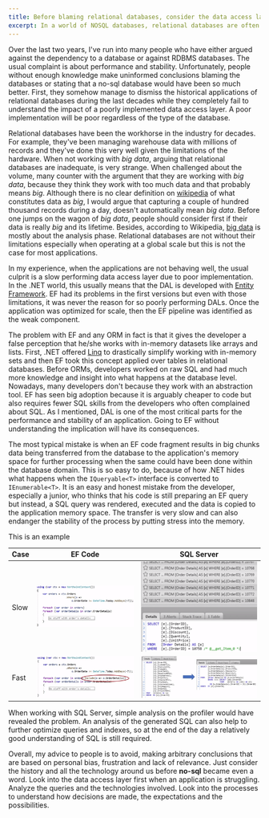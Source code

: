 ```yaml
---
title: Before blaming relational databases, consider the data access layer.
excerpt: In a world of NOSQL databases, relational databases are often pointed out as the problem but when digging a bit deeper, there are other factors at fault like cultural and lack of knowledge.
---
```


Over the last two years, I've run into many people who have either argued against the dependency to a database or against RDBMS databases. The usual complaint is about performance and stability. Unfortunately, people without enough knowledge make uninformed conclusions blaming the databases or stating that a no-sql database would have been so much better. First, they somehow manage to dismiss the historical applications of relational databases during the last decades while they completely fail to understand the impact of a poorly implemented data access layer. A poor implementation will be poor regardless of the type of the database.

Relational databases have been the workhorse in the industry for decades. For example, they've been managing warehouse data with millions of records and they've done this very well given the limitations of the hardware. When not working with *big data*, arguing that relational databases are inadequate, is very strange. When challenged about the volume, many counter with the argument that they are working with *big data*, because they think they work with too much data and that probably means *big*. Although there is no clear definition on [wikipedia][1] of what constitutes data as *big*, I would argue that capturing a couple of hundred thousand records during a day, doesn't automatically mean *big data*. Before one jumps on the wagon of *big data*, people should consider first if their data is really *big* and its lifetime. Besides, according to Wikipedia, [big data][1] is mostly about the analysis phase. Relational databases are not without their limitations especially when operating at a global scale but this is not the case for most applications.

In my experience, when the applications are not behaving well, the usual culprit is a slow performing data access layer due to poor implementation. In the .NET world, this usually means that the DAL is developed with [Entity Framework][2]. EF had its problems in the first versions but even with those limitations, it was never the reason for so poorly performing DALs. Once the application was optimized for scale, then the EF pipeline was identified as the weak component. 

The problem with EF and any ORM in fact is that it gives the developer a false perception that he/she works with in-memory datasets like arrays and lists. First, .NET offered [Linq][3] to drastically simplify working with in-memory sets and then EF took this concept applied over tables in relational databases. Before ORMs, developers worked on raw SQL and had much more knowledge and insight into what happens at the database level. Nowadays, many developers don't because they work with an abstraction tool. EF has seen big adoption because it is arguably cheaper to code but also requires fewer SQL skills from the developers who often complained about SQL. As I mentioned, DAL is one of the most critical parts for the performance and stability of an application. Going to EF without understanding the implication will have its consequences. 

The most typical mistake is when an EF code fragment results in big chunks data being transferred from the database to the application's memory space for further processing when the same could have been done within the database domain. This is so easy to do, because of how .NET hides what happens when the `IQueryable<T>` interface is converted to `IEnumerable<T>`. It is an easy and honest mistake from the developer, especially a junior, who thinks that his code is still preparing an EF query but instead, a SQL query was rendered, executed and the data is copied to the application memory space. The transfer is very slow and can also endanger the stability of the process by putting stress into the memory.

This is an example

| Case | EF Code | SQL Server |
| ---- | ------- | ---------- |
| Slow | ![Slow EF Code](/assets/images/posts/2019-07-01-ef-not-optimized.png "Slow EF Code") | ![Slow on SQL Server](/assets/images/posts/2019-07-01-sql-server-profiler-not-optimized.png "Slow on SQL Server") |
| Fast | ![Fast EF Code](/assets/images/posts/2019-07-01-ef-optimized.png "Fast EF Code") | ![Fast on SQL Server](/assets/images/posts/2019-07-01-sql-server-profiler-optimized.png "Fast on SQL Server") |

 When working with SQL Server, simple analysis on the profiler would have revealed the problem. An analysis of the generated SQL can also help to further optimize queries and indexes, so at the end of the day a relatively good understanding of SQL is still required.

Overall, my advice to people is to avoid, making arbitrary conclusions that are based on personal bias, frustration and lack of relevance. Just consider the history and all the technology around us before **no-sql** became even a word. Look into the data access layer first when an application is struggling. Analyze the queries and the technologies involved. Look into the processes to understand how decisions are made, the expectations and the possibilities.

[1]: https://en.wikipedia.org/wiki/Big_data
[2]: https://docs.microsoft.com/en-us/ef/
[3]: https://docs.microsoft.com/en-us/dotnet/csharp/programming-guide/concepts/linq/